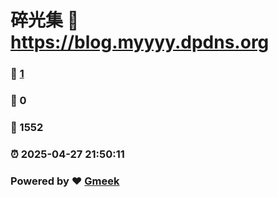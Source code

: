 # 碎光集 :link: https://blog.myyyy.dpdns.org 
### :page_facing_up: [1](https://blog.myyyy.dpdns.org/tag.html) 
### :speech_balloon: 0 
### :hibiscus: 1552 
### :alarm_clock: 2025-04-27 21:50:11 
### Powered by :heart: [Gmeek](https://github.com/Meekdai/Gmeek)
